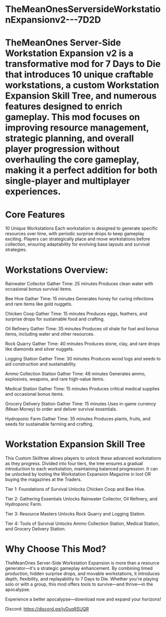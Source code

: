 # TheMeanOnesServersideWorkstationExpansionv2---7D2D


# TheMeanOnes Server-Side Workstation Expansion v2 is a transformative mod for 7 Days to Die that introduces 10 unique craftable workstations, a custom Workstation Expansion Skill Tree, and numerous features designed to enrich gameplay. This mod focuses on improving resource management, strategic planning, and overall player progression without overhauling the core gameplay, making it a perfect addition for both single-player and multiplayer experiences.

# Core Features
10 Unique Workstations
Each workstation is designed to generate specific resources over time, with periodic surprise drops to keep gameplay exciting. Players can strategically place and move workstations before collection, ensuring adaptability for evolving base layouts and survival strategies.

# Workstations Overview:
Rainwater Collector
Gather Time: 25 minutes
Produces clean water with occasional bonus survival items.

Bee Hive
Gather Time: 15 minutes
Generates honey for curing infections and rare items like gold nuggets.

Chicken Coop
Gather Time: 15 minutes
Produces eggs, feathers, and surprise drops for sustainable food and crafting.

Oil Refinery
Gather Time: 35 minutes
Produces oil shale for fuel and bonus items, including water and other resources.

Rock Quarry
Gather Time: 40 minutes
Produces stone, clay, and rare drops like diamonds and silver nuggets.

Logging Station
Gather Time: 30 minutes
Produces wood logs and seeds to aid construction and sustainability.

Ammo Collection Station
Gather Time: 48 minutes
Generates ammo, explosives, weapons, and rare high-value items.

Medical Station 
Gather Time: 15 minutes
Produces critical medical supplies and occasional bonus items.

Grocery Delivery Station 
Gather Time: 15 minutes
Uses in-game currency (Mean Money) to order and deliver survival essentials.

Hydroponic Farm 
Gather Time: 35 minutes
Produces plants, fruits, and seeds for sustainable farming and crafting.


# Workstation Expansion Skill Tree 
This Custom Skilltree allows players to unlock these advanced workstations as they progress. Divided into four tiers, the tree ensures a gradual introduction to each workstation, maintaining balanced progression. It can be unlocked by looting the Workstation Expansion Magazine in loot OR buying the magazines at the Traders.

Tier 1: Foundations of Survival
Unlocks Chicken Coop and Bee Hive.

Tier 2: Gathering Essentials
Unlocks Rainwater Collector, Oil Refinery, and Hydroponic Farm.

Tier 3: Resource Masters
Unlocks Rock Quarry and Logging Station.

Tier 4: Tools of Survival
Unlocks Ammo Collection Station, Medical Station, and Grocery Delivery Station.


# Why Choose This Mod?
TheMeanOnes Server-Side Workstation Expansion is more than a resource generator—it's a strategic gameplay enhancement. By combining timed production, hidden surprise drops, and movable workstations, it introduces depth, flexibility, and replayability to 7 Days to Die. Whether you're playing solo or with a group, this mod offers tools to survive—and thrive—in the apocalypse.


Experience a better apocalypse—download now and expand your horizons!


Discord: https://discord.gg/jvDuq9SUQR
